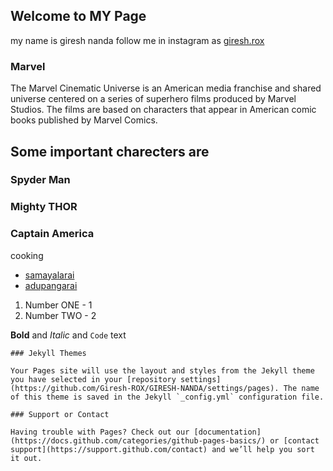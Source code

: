 ## Welcome to MY Page

my name is giresh nanda 
follow me in instagram as [ giresh.rox ](https://www.instagram.com/giresh.rox/?hl=en)

### Marvel

The Marvel Cinematic Universe is an American media franchise and shared universe centered on a series of superhero films produced by Marvel Studios. The films are based on characters that appear in American comic books published by Marvel Comics.

## Some important charecters are

### Spyder Man
### Mighty THOR
### Captain America

cooking
- [samayalarai](www.samayalarai.com)
- [adupangarai](www.adupangarai.com)

1. Number ONE - 1
2. Number TWO - 2

**Bold** and _Italic_ and `Code` text
```
### Jekyll Themes

Your Pages site will use the layout and styles from the Jekyll theme you have selected in your [repository settings](https://github.com/Giresh-ROX/GIRESH-NANDA/settings/pages). The name of this theme is saved in the Jekyll `_config.yml` configuration file.

### Support or Contact

Having trouble with Pages? Check out our [documentation](https://docs.github.com/categories/github-pages-basics/) or [contact support](https://support.github.com/contact) and we’ll help you sort it out.
